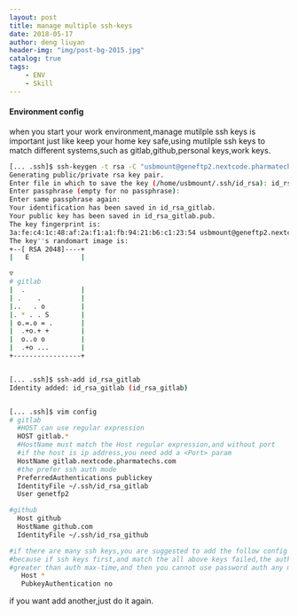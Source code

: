 ```yaml
---
layout: post
title: manage multiple ssh-keys
date: 2018-05-17
author: deng liuyan
header-img: "img/post-bg-2015.jpg"
catalog: true
tags:
    - ENV
    - Skill
---
```


#### Environment config

when you start your work environment,manage mutilple ssh keys is important just like keep your home key safe,using mutilple ssh keys to match different systems,such as gitlab,github,personal keys,work keys.



```bash
[... .ssh]$ ssh-keygen -t rsa -C "usbmount@geneftp2.nextcode.pharmatechs.com"
Generating public/private rsa key pair.
Enter file in which to save the key (/home/usbmount/.ssh/id_rsa): id_rsa_gitlab
Enter passphrase (empty for no passphrase):
Enter same passphrase again:
Your identification has been saved in id_rsa_gitlab.
Your public key has been saved in id_rsa_gitlab.pub.
The key fingerprint is:
3a:fe:c4:1c:48:af:2a:f1:a1:fb:94:21:b6:c1:23:54 usbmount@geneftp2.nextcode.pharmatechs.com
The key''s randomart image is:
+--[ RSA 2048]----+
|   E             |

▽
# gitlab
|  .              |
| .    .          |
|..   . o         |
|. * . . S        |
| o.=.o = .       |
|  .+o.+ +        |
|  o..o o         |
|  .+o ...        |
+-----------------+


[... .ssh]$ ssh-add id_rsa_gitlab
Identity added: id_rsa_gitlab (id_rsa_gitlab)


[... .ssh]$ vim config
# gitlab
  #HOST can use regular expression
  HOST gitlab.*
  #HostName must match the Host regular expression,and without port
  #if the host is ip address,you need add a <Port> param
  HostName gitlab.nextcode.pharmatechs.com
  #the prefer ssh auth mode
  PreferredAuthentications publickey
  IdentityFile ~/.ssh/id_rsa_gitlab
  User genetfp2

#github
  Host github
  HostName github.com
  IdentityFile ~/.ssh/id_rsa_github

#if there are many ssh keys,you are suggested to add the follow config to let password first,
#because if ssh keys first,and match the all above keys failed,the auth times may be
#greater than auth max-time,and then you cannot use password auth any more.
   Host *
   PubkeyAuthentication no
```

if you want add another,just do it again.